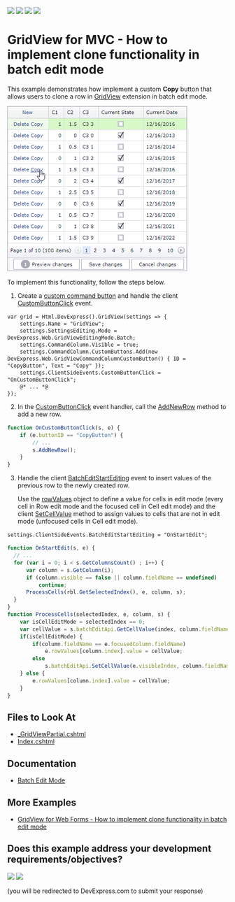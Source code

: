 <!-- default badges list -->
![](https://img.shields.io/endpoint?url=https://codecentral.devexpress.com/api/v1/VersionRange/128550233/19.2.3%2B)
[![](https://img.shields.io/badge/Open_in_DevExpress_Support_Center-FF7200?style=flat-square&logo=DevExpress&logoColor=white)](https://supportcenter.devexpress.com/ticket/details/T115891)
[![](https://img.shields.io/badge/📖_How_to_use_DevExpress_Examples-e9f6fc?style=flat-square)](https://docs.devexpress.com/GeneralInformation/403183)
[![](https://img.shields.io/badge/💬_Leave_Feedback-feecdd?style=flat-square)](#does-this-example-address-your-development-requirementsobjectives)
<!-- default badges end -->

# GridView for MVC - How to implement clone functionality in batch edit mode

This example demonstrates how implement a custom **Copy** button that allows users to clone a row in [GridView](https://docs.devexpress.com/AspNetMvc/DevExpress.Web.Mvc.GridViewExtension) extension in batch edit mode. 

![Grid View - Clone a Row](clone-grid-line.png)

To implement this functionality, follow the steps below.

1. Create a [custom command button](https://docs.devexpress.com/AspNet/DevExpress.Web.GridViewCommandColumn.CustomButtons) and handle the client [CustomButtonClick](https://docs.devexpress.com/AspNet/js-ASPxClientGridView.CustomButtonClick) event.

```cshtmml
var grid = Html.DevExpress().GridView(settings => {
    settings.Name = "GridView";
    settings.SettingsEditing.Mode = DevExpress.Web.GridViewEditingMode.Batch;
    settings.CommandColumn.Visible = true;
    settings.CommandColumn.CustomButtons.Add(new DevExpress.Web.GridViewCommandColumnCustomButton() { ID = "CopyButton", Text = "Copy" });
    settings.ClientSideEvents.CustomButtonClick = "OnCustomButtonClick";
    @* ... *@
});
```

2. In the [CustomButtonClick](https://docs.devexpress.com/AspNet/js-ASPxClientGridView.CustomButtonClick) event handler, call the [AddNewRow](https://docs.devexpress.com/AspNet/js-ASPxClientGridView.AddNewRow) method to add a new row.

```js
function OnCustomButtonClick(s, e) {
    if (e.buttonID == "CopyButton") {
        // ...
        s.AddNewRow();
    }
}
```

3. Handle the client [BatchEditStartEditing](https://docs.devexpress.com/AspNet/js-ASPxClientGridView.BatchEditStartEditing) event to insert values of the previous row to the newly created row.

    Use the [rowValues](https://docs.devexpress.com/AspNet/js-ASPxClientGridViewBatchEditStartEditingEventArgs.rowValues) object to define a value for cells in edit mode (every cell in Row edit mode and the focused cell in Cell edit mode) and the client [SetCellValue](https://docs.devexpress.com/AspNet/js-ASPxClientGridViewBatchEditApi.SetCellValue(visibleIndex-columnFieldNameOrId-value)) method to assign values to cells that are not in edit mode (unfocused cells in Cell edit mode).

```cshtml
settings.ClientSideEvents.BatchEditStartEditing = "OnStartEdit";
```

```js
function OnStartEdit(s, e) {
  // ...
  for (var i = 0; i < s.GetColumnsCount() ; i++) {
      var column = s.GetColumn(i);
      if (column.visible == false || column.fieldName == undefined)
          continue;
      ProcessCells(rbl.GetSelectedIndex(), e, column, s);
  }
}
function ProcessCells(selectedIndex, e, column, s) {
    var isCellEditMode = selectedIndex == 0;
    var cellValue = s.batchEditApi.GetCellValue(index, column.fieldName);
    if(isCellEditMode) {
        if(column.fieldName == e.focusedColumn.fieldName)
            e.rowValues[column.index].value = cellValue;
        else
            s.batchEditApi.SetCellValue(e.visibleIndex, column.fieldName, cellValue);
    } else {
        e.rowValues[column.index].value = cellValue;
    }
}
```

## Files to Look At

* [_GridViewPartial.cshtml](./CS/T115891/Views/Home/_GridViewPartial.cshtml)
* [Index.cshtml](./CS/T115891/Views/Home/Index.cshtml)

## Documentation
- [Batch Edit Mode](https://docs.devexpress.com/AspNetMvc/16147/components/grid-view/concepts/data-editing-and-validation/batch-edit)

## More Examples
- [GridView for Web Forms - How to implement clone functionality in batch edit mode](https://github.com/DevExpress-Examples/asp-net-web-forms-gridview-clone-functionality-in-batch-edit-mode)
<!-- feedback -->
## Does this example address your development requirements/objectives?

[<img src="https://www.devexpress.com/support/examples/i/yes-button.svg"/>](https://www.devexpress.com/support/examples/survey.xml?utm_source=github&utm_campaign=asp-net-mvc-gridview-clone-functionality-in-batch-edit-mode&~~~was_helpful=yes) [<img src="https://www.devexpress.com/support/examples/i/no-button.svg"/>](https://www.devexpress.com/support/examples/survey.xml?utm_source=github&utm_campaign=asp-net-mvc-gridview-clone-functionality-in-batch-edit-mode&~~~was_helpful=no)

(you will be redirected to DevExpress.com to submit your response)
<!-- feedback end -->
